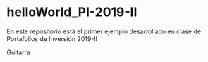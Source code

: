 # helloWorld_PI-2019-II
En este repositorio está el primer ejemplo desarrollado en clase de Portafolios de Inversión 2019-II

Guitarra 
